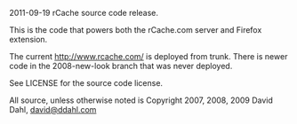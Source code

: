 2011-09-19 rCache source code release.

This is the code that powers both the rCache.com server and Firefox extension.

The current http://www.rcache.com/ is deployed from trunk. There is newer code in the  2008-new-look branch that was never deployed.

See LICENSE for the source code license.

All source, unless otherwise noted is Copyright 2007, 2008, 2009 David Dahl, david@ddahl.com
